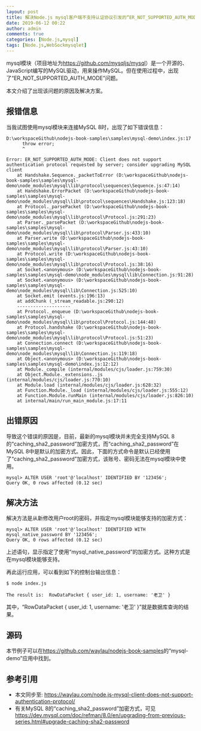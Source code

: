```yaml
---
layout: post
title: 解决Node.js mysql客户端不支持认证协议引发的“ER_NOT_SUPPORTED_AUTH_MODE”问题
date: 2019-06-12 00:22
author: admin
comments: true
categories: [Node.js,mysql]
tags: [Node.js,WebSockmysqlet]
---
```


mysql模块（项目地址为<https://github.com/mysqljs/mysql>）是一个开源的、JavaScript编写的MySQL驱动，用来操作MySQL。但在使用过程中，出现了“ER_NOT_SUPPORTED_AUTH_MODE”问题。

本文介绍了出现该问题的原因及解决方案。



<!-- more -->

## 报错信息


当我试图使用mysql模块来连接MySQL 8时，出现了如下错误信息：

```
D:\workspaceGithub\nodejs-book-samples\samples\mysql-demo\index.js:17
      throw error;
      ^

Error: ER_NOT_SUPPORTED_AUTH_MODE: Client does not support authentication protocol requested by server; consider upgrading MySQL client
    at Handshake.Sequence._packetToError (D:\workspaceGithub\nodejs-book-samples\samples\mysql-demo\node_modules\mysql\lib\protocol\sequences\Sequence.js:47:14)
    at Handshake.ErrorPacket (D:\workspaceGithub\nodejs-book-samples\samples\mysql-demo\node_modules\mysql\lib\protocol\sequences\Handshake.js:123:18)
    at Protocol._parsePacket (D:\workspaceGithub\nodejs-book-samples\samples\mysql-demo\node_modules\mysql\lib\protocol\Protocol.js:291:23)
    at Parser._parsePacket (D:\workspaceGithub\nodejs-book-samples\samples\mysql-demo\node_modules\mysql\lib\protocol\Parser.js:433:10)
    at Parser.write (D:\workspaceGithub\nodejs-book-samples\samples\mysql-demo\node_modules\mysql\lib\protocol\Parser.js:43:10)
    at Protocol.write (D:\workspaceGithub\nodejs-book-samples\samples\mysql-demo\node_modules\mysql\lib\protocol\Protocol.js:38:16)
    at Socket.<anonymous> (D:\workspaceGithub\nodejs-book-samples\samples\mysql-demo\node_modules\mysql\lib\Connection.js:91:28)
    at Socket.<anonymous> (D:\workspaceGithub\nodejs-book-samples\samples\mysql-demo\node_modules\mysql\lib\Connection.js:525:10)
    at Socket.emit (events.js:196:13)
    at addChunk (_stream_readable.js:290:12)
    --------------------
    at Protocol._enqueue (D:\workspaceGithub\nodejs-book-samples\samples\mysql-demo\node_modules\mysql\lib\protocol\Protocol.js:144:48)
    at Protocol.handshake (D:\workspaceGithub\nodejs-book-samples\samples\mysql-demo\node_modules\mysql\lib\protocol\Protocol.js:51:23)
    at Connection.connect (D:\workspaceGithub\nodejs-book-samples\samples\mysql-demo\node_modules\mysql\lib\Connection.js:119:18)
    at Object.<anonymous> (D:\workspaceGithub\nodejs-book-samples\samples\mysql-demo\index.js:12:12)
    at Module._compile (internal/modules/cjs/loader.js:759:30)
    at Object.Module._extensions..js (internal/modules/cjs/loader.js:770:10)
    at Module.load (internal/modules/cjs/loader.js:628:32)
    at Function.Module._load (internal/modules/cjs/loader.js:555:12)
    at Function.Module.runMain (internal/modules/cjs/loader.js:826:10)
    at internal/main/run_main_module.js:17:11
```



## 出错原因



导致这个错误的原因是，目前，最新的mysql模块并未完全支持MySQL 8的“caching_sha2_password”加密方式，而“caching_sha2_password”在MySQL 8中是默认的加密方式。因此，下面的方式命令是默认已经使用了“caching_sha2_password”加密方式，该账号、密码无法在mysql模块中使用。

```
mysql> ALTER USER 'root'@'localhost' IDENTIFIED BY '123456';
Query OK, 0 rows affected (0.12 sec)
```


## 解决方法


解决方法是从新修改用户root的密码，并指定mysql模块能够支持的加密方式：

```
mysql> ALTER USER 'root'@'localhost' IDENTIFIED WITH mysql_native_password BY '123456';
Query OK, 0 rows affected (0.12 sec)
```

上述语句，显示指定了使用“mysql_native_password”的加密方式。这种方式是在mysql模块能够支持。


再此运行应用，可以看到如下的控制台输出信息：

```
$ node index.js

The result is:  RowDataPacket { user_id: 1, username: '老卫' }
```


其中，“RowDataPacket { user_id: 1, username: '老卫' }”就是数据库查询的结果。



## 源码



本节例子可以在<https://github.com/waylau/nodejs-book-samples>的“mysql-demo”应用中找到。


## 参考引用

* 本文同步至: <https://waylau.com/node.js-mysql-client-does-not-support-authentication-protocol/>
* 有关MySQL 8的“caching_sha2_password”加密方式，可见<https://dev.mysql.com/doc/refman/8.0/en/upgrading-from-previous-series.html#upgrade-caching-sha2-password>
